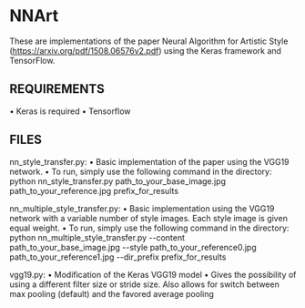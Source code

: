 # NNArt
These are implementations of the paper Neural Algorithm for Artistic Style (https://arxiv.org/pdf/1508.06576v2.pdf) using the Keras framework and TensorFlow.

REQUIREMENTS
------------
• Keras is required
• Tensorflow

FILES
------------
nn_style_transfer.py:
• Basic implementation of the paper using the VGG19 network.
• To run, simply use the following command in the directory:
		python nn_style_transfer.py path_to_your_base_image.jpg path_to_your_reference.jpg prefix_for_results

nn_multiple_style_transfer.py:
• Basic implementation using the VGG19 network with a variable number of style images. Each style image is given equal weight.
• To run, simply use the following command in the directory:
	python nn_multiple_style_transfer.py --content path_to_your_base_image.jpg --style path_to_your_reference0.jpg path_to_your_reference1.jpg --dir_prefix prefix_for_results

vgg19.py:
• Modification of the Keras VGG19 model
• Gives the possibility of using a different filter size or stride size. Also allows for switch between max pooling (default) and the favored average pooling